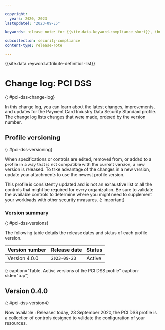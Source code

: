 ```yaml
---

copyright:
  years: 2020, 2023
lastupdated: "2023-09-25"

keywords: release notes for {{site.data.keyword.compliance_short}}, ibm security best practices, profile changes, enhancements, fixes, improvements

subcollection: security-compliance
content-type: release-note

---
```


{{site.data.keyword.attribute-definition-list}}

# Change log: PCI DSS
{: #pci-dss-change-log}

In this change log, you can learn about the latest changes, improvements, and updates for the Payment Card Industry Data Security Standard profile. The change log lists changes that were made, ordered by the version number.


## Profile versioning
{: #pci-dss-versioning}

When specifications or controls are edited, removed from, or added to a profile in a way that is not compatible with the current version, a new version is released. To take advantage of the changes in a new version, update your attachments to use the newest profile version. 

This profile is consistently updated and is not an exhaustive list of all the controls that might be required for every organization. Be sure to validate the available controls to determine where you might need to supplement your workloads with other security measures.
{: important}


### Version summary
{: #pci-dss-versions}

The following table details the release dates and status of each profile version.

| Version number | Release date | Status |
|:---------------|:-------------|:-------|
| Version 4.0.0 | `2023-09-23` | Active |
{: caption="Table. Active versions of the PCI DSS profile" caption-side="top"}


## Version 0.4.0
{: #pci-dss-version4}

Now available
:   Released today, 23 September 2023, the PCI DSS profile is a collection of controls designed to validate the configuration of your resources.
